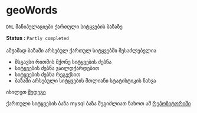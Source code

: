 # geoWords
 <code>DML</code> მანიპულაციები ქართული სიტყვების ბაზაზე

<b> Status : </b> <code>Partly completed</code>
<br><br>
ამჟამად ბაზაში არსებულ ქართულ სიტყვებში შესაძლებელია
* მსგავსი რითმის მქონე სიტყვების ძებნა
* სიტყვების ძებნა ვაილდქარდებით
* სიტყვების ძებნა რეგექსით
* ბაზაში არსებული სიტყვების მთლიანი სტატისტიკის ნახვა

იხილეთ <a href="http://geowords.ga/" target='_blank'> შედეგი</a>

ქართული სიტყვების ბაზა  mysql ბაზა შეგიძლიათ ნახოთ ამ <a  href="https://github.com/bumbeishvili/GeoWordsDatabase" target="_blank">რეპოზიტორიში</a>
